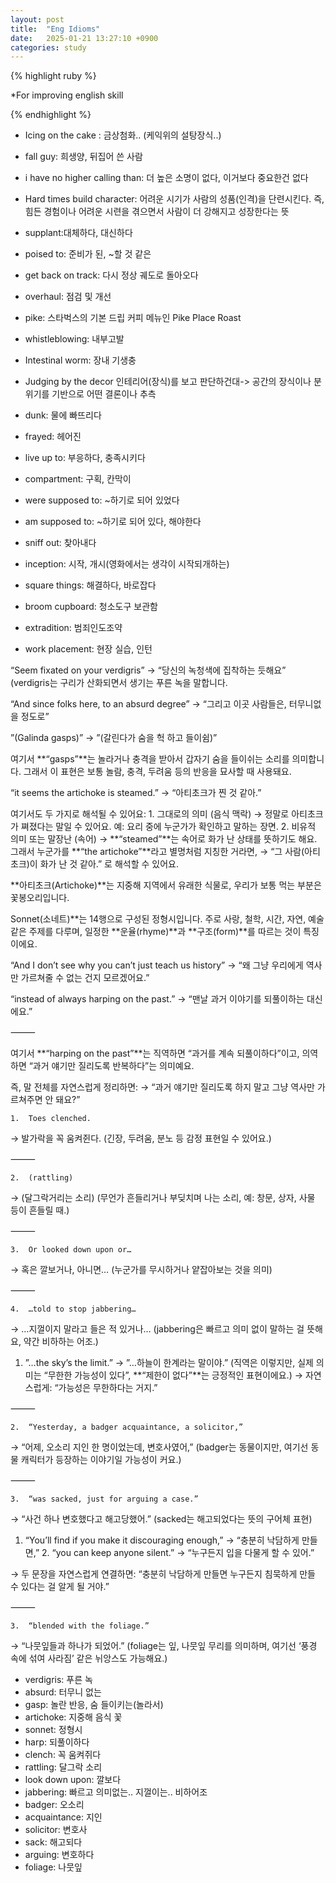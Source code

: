 ```yaml
---
layout: post
title:  "Eng Idioms"
date:   2025-01-21 13:27:10 +0900
categories: study
---
```





{% highlight ruby %}


*For improving english skill  


{% endhighlight %}  






* Icing on the cake : 금상첨화.. (케익위의 설탕장식..)  
* fall guy: 희생양, 뒤집어 쓴 사람  
* i have no higher calling than: 더 높은 소명이 없다, 이거보다 중요한건 없다   
* Hard times build character: 어려운 시기가 사람의 성품(인격)을 단련시킨다. 즉, 힘든 경험이나 어려운 시련을 겪으면서 사람이 더 강해지고 성장한다는 뜻   
* supplant:대체하다, 대신하다  
* poised to: 준비가 된, ~할 것 같은  
* get back on track: 다시 정상 궤도로 돌아오다  
* overhaul: 점검 및 개선  
* pike: 스타벅스의 기본 드립 커피 메뉴인 Pike Place Roast  
* whistleblowing: 내부고발  




* Intestinal worm: 장내 기생충 
* Judging by the decor 인테리어(장식)를 보고 판단하건대-> 공간의 장식이나 분위기를 기반으로 어떤 결론이나 추측  
* dunk: 물에 빠뜨리다  
* frayed: 헤어진  
* live up to: 부응하다, 충족시키다 
* compartment: 구획, 칸막이  
* were supposed to: ~하기로 되어 있었다  
* am supposed to: ~하기로 되어 있다, 해야한다  
* sniff out: 찾아내다  
* inception: 시작, 개시(영화에서는 생각이 시작되개하는)  
* square things: 해결하다, 바로잡다  
* broom cupboard: 청소도구 보관함  
* extradition: 범죄인도조약  
* work placement: 현장 실습, 인턴  





“Seem fixated on your verdigris”
→ “당신의 녹청색에 집착하는 듯해요”
(verdigris는 구리가 산화되면서 생기는 푸른 녹을 말합니다.

“And since folks here, to an absurd degree”
→ “그리고 이곳 사람들은, 터무니없을 정도로”


”(Galinda gasps)”
→ ”(갈린다가 숨을 헉 하고 들이쉼)”

여기서 **“gasps”**는 놀라거나 충격을 받아서 갑자기 숨을 들이쉬는 소리를 의미합니다. 그래서 이 표현은 보통 놀람, 충격, 두려움 등의 반응을 묘사할 때 사용돼요.


“it seems the artichoke is steamed.”
→ “아티초크가 찐 것 같아.”

여기서도 두 가지로 해석될 수 있어요:
	1.	그대로의 의미 (음식 맥락)
→ 정말로 아티초크가 쪄졌다는 말일 수 있어요.
예: 요리 중에 누군가가 확인하고 말하는 장면.
	2.	비유적 의미 또는 말장난 (속어)
→ **“steamed”**는 속어로 화가 난 상태를 뜻하기도 해요.
그래서 누군가를 **“the artichoke”**라고 별명처럼 지칭한 거라면,
→ “그 사람(아티초크)이 화가 난 것 같아.” 로 해석할 수 있어요.

**아티초크(Artichoke)**는 지중해 지역에서 유래한 식물로, 우리가 보통 먹는 부분은 꽃봉오리입니다.

Sonnet(소네트)**는 14행으로 구성된 정형시입니다. 주로 사랑, 철학, 시간, 자연, 예술 같은 주제를 다루며, 일정한 **운율(rhyme)**과 **구조(form)**를 따르는 것이 특징이에요.


“And I don’t see why you can’t just teach us history”
→ “왜 그냥 우리에게 역사만 가르쳐줄 수 없는 건지 모르겠어요.”


“instead of always harping on the past.”
→ “맨날 과거 이야기를 되풀이하는 대신에요.”

⸻

여기서 **“harping on the past”**는
직역하면 “과거를 계속 되풀이하다”이고,
의역하면 “과거 얘기만 질리도록 반복하다”는 의미예요.

즉, 말 전체를 자연스럽게 정리하면:
→ “과거 얘기만 질리도록 하지 말고 그냥 역사만 가르쳐주면 안 돼요?”


	1.	Toes clenched.
→ 발가락을 꼭 움켜쥔다.
(긴장, 두려움, 분노 등 감정 표현일 수 있어요.)

⸻

	2.	(rattling)
→ (달그락거리는 소리)
(무언가 흔들리거나 부딪치며 나는 소리, 예: 창문, 상자, 사물 등이 흔들릴 때.)

⸻

	3.	Or looked down upon or…
→ 혹은 깔보거나, 아니면…
(누군가를 무시하거나 얕잡아보는 것을 의미)

⸻

	4.	…told to stop jabbering…
→ …지껄이지 말라고 들은 적 있거나…
(jabbering은 빠르고 의미 없이 말하는 걸 뜻해요, 약간 비하하는 어조.)


1.	”…the sky’s the limit.”
→ ”…하늘이 한계라는 말이야.”
(직역은 이렇지만, 실제 의미는 “무한한 가능성이 있다”, **“제한이 없다”**는 긍정적인 표현이에요.)
→ 자연스럽게: “가능성은 무한하다는 거지.”

⸻

	2.	“Yesterday, a badger acquaintance, a solicitor,”
→ “어제, 오소리 지인 한 명이었는데, 변호사였어,”
(badger는 동물이지만, 여기선 동물 캐릭터가 등장하는 이야기일 가능성이 커요.)

⸻

	3.	“was sacked, just for arguing a case.”
→ “사건 하나 변호했다고 해고당했어.”
(sacked는 해고되었다는 뜻의 구어체 표현)


1.	“You’ll find if you make it discouraging enough,”
→ “충분히 낙담하게 만들면,”
	2.	“you can keep anyone silent.”
→ “누구든지 입을 다물게 할 수 있어.”

→ 두 문장을 자연스럽게 연결하면:
“충분히 낙담하게 만들면 누구든지 침묵하게 만들 수 있다는 걸 알게 될 거야.”

⸻

	3.	“blended with the foliage.”
→ “나뭇잎들과 하나가 되었어.”
(foliage는 잎, 나뭇잎 무리를 의미하며, 여기선 ‘풍경 속에 섞여 사라짐’ 같은 뉘앙스도 가능해요.)


* verdigris: 푸른 녹  
* absurd: 터무니 없는  
* gasp: 놀란 반응, 숨 들이키는(놀라서)  
* artichoke: 지중해 음식 꽃  
* sonnet: 정형시   
* harp: 되풀이하다  
* clench: 꼭 움켜쥐다  
* rattling: 달그락 소리   
* look down upon: 깔보다  
* jabbering: 빠르고 의미없는.. 지껄이는.. 비하어조  
* badger: 오소리  
* acquaintance: 지인  
* solicitor: 변호사  
* sack: 해고되다  
* arguing: 변호하다  
* foliage: 나뭇잎  

  